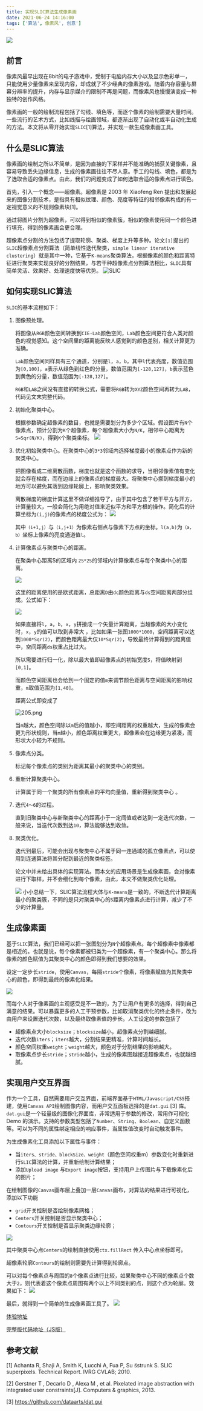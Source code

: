 ```yaml
---
title: 实现SLIC算法生成像素画
date: 2021-06-24 14:16:00
tags: ['算法', 像素风', 创意']
---
```


![](https://img30.360buyimg.com/ling/jfs/t1/176679/25/16377/698225/60d422b7Ebf710ac3/9633491f4019d205.jpg)

## 前言

像素风最早出现在8bit的电子游戏中，受制于电脑内存大小以及显示色彩单一， 只能使用少量像素来呈现内容，却成就了不少经典的像素游戏。随着内存容量与屏幕分辨率的提升，内存与显示媒介的限制不再是问题，而像素风也慢慢演变成一种独特的创作风格。

像素画的一般的绘制流程包括了勾线、填色等，而逐个像素的绘制需要大量时间。一些流行的艺术方式，比如线描与绘画领域，都逐渐出现了自动化或半自动化生成的方法。本文将从零开始实现`SLIC`[1]算法，并实现一款生成像素画工具。

## 什么是SLIC算法

像素画的绘制之所以不简单，是因为直接的下采样并不能准确的捕获关键像素，且容易导致丢失边缘信息，生成的像素画往往不尽人意。手工的勾线、填色，都是为了选取合适的像素点。由此，我们的问题变成了如何选取合适的像素点进行填色。

首先，引入一个概念——超像素。超像素是 2003 年 Xiaofeng Ren 提出和发展起来的图像分割技术，是指具有相似纹理、颜色、亮度等特征的相邻像素构成的有一定视觉意义的不规则像素块[1]。

通过将图片分割为超像素，可以得到相似的像素簇，相似的像素使用同一个颜色进行填充，得到的像素画会更合理。

超像素点分割的方法包括了提取轮廓、聚类、梯度上升等多种。论文`[1]`提出的`SLIC`超像素点分割算法（简单线性迭代聚类，`simple linear iterative clustering`）就是其中一种，它基于`K-means`聚类算法，根据像素的颜色和距离特征进行聚类来实现良好的分割结果，与若干种超像素点分割算法相比，`SLIC`具有简单灵活、效果好、处理速度快等优势。
![SLIC](https://img11.360buyimg.com/ling/jfs/t1/195049/38/9864/757119/60d42729E237cef8c/5f1ecd35cd488753.png)
## 如何实现SLIC算法

`SLIC`的基本流程如下：

1. 图像预处理。

    将图像从`RGB`颜色空间转换到`CIE-Lab`颜色空间，`Lab`颜色空间更符合人类对颜色的视觉感知。这个空间里的距离能反映人感觉到的颜色差别，相关计算更为准确。

    `Lab`颜色空间同样具有三个通道，分别是`l`，`a`，`b`，其中`l`代表亮度，数值范围为`[0,100]`，`a`表示从绿色到红色的分量，数值范围为`[-128,127]`，`b`表示蓝色到黄色的分量，数值范围为`[-128,127]`。

    `RGB`和`LAB`之间没有直接的转换公式，需要将`RGB`转为`XYZ`颜色空间再转为`LAB`，代码见文末完整代码。

2. 初始化聚类中心。

    根据参数确定超像素的数目，也就是需要划分为多少个区域。假设图片有`N`个像素点，预计分割为`K`个超像素，每个超像素大小为`N/K`，相邻中心距离为`S=Sqr(N/K)`，得到`K`个聚类坐标。
    ![](https://img11.360buyimg.com/ling/jfs/t1/178647/18/10638/16232/60d088fdEbcaad83f/73c0e554c8368059.png)

3. 优化初始聚类中心。在聚类中心的`3*3`邻域内选择梯度最小的像素点作为新的聚类中心。

    把图像看成二维离散函数，梯度也就是这个函数的求导，当相邻像素值有变化就会存在梯度，而在边缘上的像素点的梯度最大。将聚类中心挪到梯度最小的地方可以避免其落到边缘轮廓上，影响聚类效果。

    离散梯度的梯度计算这里不做详细推导了，由于其中包含了若干平方与开方，计算量较大，一般会简化为用绝对值来近似平方和平方根的操作。简化后的计算坐标为`(i,j)`的像素点的梯度公式为：
    ![](https://img20.360buyimg.com/ling/jfs/t1/193610/24/8645/2633/60cb1055E36e48622/eafe0abecff08533.png)

    其中`（i+1,j）`与`（i,j+1）`为像素右侧点与像素下方点的坐标。`l(a,b)`为`（a，b）`坐标上像素的亮度通道值`l`。

4. 计算像素点与聚类中心的距离。

    在聚类中心距离S的区域内  `2S*2S`的邻域内计算像素点与每个聚类中心的距离。

    ![](https://img20.360buyimg.com/ling/jfs/t1/191167/21/8674/8917/60cb1055E69a5bd7d/b916aec8929038d2.png)

     这里的距离使用的是欧式距离，总距离`D`由`dc`颜色距离与`ds`空间距离两部分组成。公式如下：
    
    ![](https://img11.360buyimg.com/ling/jfs/t1/191479/1/9638/9340/60d08d46E99161f1b/82dfadd19142d98f.png)

    如果直接将`l`，`a`，`b`，`x`，`y`拼接成一个矢量计算距离，当超像素的大小变化时，`x`，`y`的值可以取到非常大 ，比如如果一张图`1000*1000`，空间距离可以达到`1000*Sqr(2)`，而颜色距离最大仅`10*Sqr(2)`，导致最终计算得到的距离值中，空间距离`ds`权重占比过大。

    所以需要进行归一化，除以最大值即超像素点的初始宽度`S`，将值映射到`[0,1]`。

    而颜色空间距离也会给到一个固定的值`m`来调节颜色距离与空间距离的影响权重，`m`取值范围为`[1,40]`。

    距离公式即变成了

    ![205.png](https://img10.360buyimg.com/ling/jfs/t1/178936/28/10389/3347/60d09093Ef578bff0/f2c125d4e9d8cf56.png)

    当`m`越大，颜色空间除以`m`后的值越小，即空间距离的权重越大，生成的像素会更为形状规则，当`m`越小，颜色距离权重更大，超像素会在边缘更为紧凑，而形状大小较为不规则。

5. 像素点分类。

    标记每个像素点的类别为距离其最小的聚类中心的类别。

6. 重新计算聚类中心。

    计算属于同一个聚类的所有像素点的平均向量值，重新得到聚类中心 。

7. 迭代`4～6`的过程。

    直到旧聚类中心与新聚类中心的距离小于一定阈值或者达到一定迭代次数，一般来说，当迭代次数到达`10`，算法能够达到收敛。

8. 聚类优化。

    迭代到最后，可能会出现与聚类中心不属于同一连通域的孤立像素点，可以使用到连通算法将其分配到最近的聚类标签。

    论文中并未给出具体的实现算法。而本文的应用场景是生成像素画，会对像素进行下取样，并不会细化到每个像素，由此，本文不做聚类优化处理。

    ![](https://img13.360buyimg.com/ling/jfs/t1/193190/32/8738/4018865/60cb1063E019a46c8/a67e81bd4b1a2af0.png)
小小总结一下，SLIC算法流程大体与`K-means`是一致的，不断迭代计算距离最小的聚类簇，不同的是只对聚类中心的`S`距离内像素点进行计算，减少了不少的计算量。

## 生成像素画

基于`SLIC`算法，我们已经可以把一张图划分为`N`个超像素点。每个超像素中像素都是相近的。也就是说，每个像素都被归类为一个超像素，有一个聚类中心。那么将像素的颜色赋值为其聚类中心的颜色即得到我们想要的效果。

设定一定步长`stride`，使用`Canvas`，每隔`stride`个像素，将像素赋值为其聚类中心的颜色，即得到最终的像素化结果。

![](https://img10.360buyimg.com/ling/jfs/t1/192087/5/8791/3694223/60cb1066E3b31e7a3/780b5ad2b442edb7.png)

而每个人对于像素画的主观感受是不一致的，为了让用户有更多的选择，得到自己满意的结果。可以暴露更多的人工干预参数，比如取消聚类优化的终止条件，改为由用户来设置迭代次数，以及最终取像素值的步长。人工设定的参数包括了

- 超像素点大小`blocksize`；`blocksize`越小，超像素点分割越细腻。
- 迭代次数`iters`；`iters`越大，分割结果更精准，计算时间越长。
- 颜色空间权重`weight`；`weight`越大，颜色对于分割结果的影响越大。
- 取像素点步长`stride`；`stride`越小，生成的像素图越接近超像素点，也就越细腻。

## 实现用户交互界面

作为一个工具，自然需要用户交互界面，前端界面基于`HTML/Javascript/CSS`搭建，使用`Canvas API`绘制图像内容，而用户交互面板选择的是`dat.gui` [3] 库。`dat.gui`是一个轻量级的图像化界面库，非常适用于参数的修改，常用作可视化 Demo 的演示。支持的参数类型包括了`Number`、`String`、`Boolean`、自定义函数等。可以为不同的属性绑定相应的响应事件，当属性值改变时自动触发事件。

为生成像素化工具添加以下属性与事件：

- 当`iters、stride、blockSize、weight`（颜色空间权重m）参数变化时重新进行`SLIC`算法的计算，并重新绘制计算结果；
- 添加`Upload image` 与`Export image`按钮，支持用户上传图片与下载像素化后的图片；

在绘制图像的`Canvas`画布层上叠加一层`Canvas`画布，对算法的结果进行可视化，添加以下功能

- `grid`开关控制是否绘制像素网格；
- `Centers`开关控制是否显示聚类中心；
- `Contours`开关控制是否显示聚类边缘轮廓；

![](https://img12.360buyimg.com/ling/jfs/t1/173506/12/16257/35117/60d09706E532cca53/4d3801c6dc6ef6b2.png)

其中聚类中心点`Centers`的绘制直接使用`ctx.fillRect` 传入中心点坐标即可。

超像素轮廓`Contours`的绘制则需要先计算得到轮廓点。

可以对每个像素点与周围的`8`个像素点进行比较，如果聚类中心不同的像素点个数大于`2`，则代表着这个像素点周围有两个以上不同类别的点，则这个点为轮廓。效果如下：
![](https://img13.360buyimg.com/ling/jfs/t1/174366/3/15957/368673/60d09c72E286e88f5/c5e17b867df46a7b.png)

最后，就得到一个简单的生成像素画工具了。
![](https://img14.360buyimg.com/ling/jfs/t1/194324/12/9557/443206/60d09a39E0360c7b9/532738b8e894c0f0.png)

 [体验地址](https://xs7.github.io/Pixelate/index.html)

[完整版代码地址（JS版）](https://github.com/xs7/Pixelate)

## 参考文献

[1] Achanta R, Shaji A, Smith K, Lucchi A, Fua P, Su ̈sstrunk S. SLIC superpixels. Technical Report. IVRG CVLAB; 2010.

[2] Gerstner T ,  Decarlo D ,  Alexa M , et al. Pixelated image abstraction with integrated user constraints[J]. Computers & graphics, 2013.

[3] https://github.com/dataarts/dat.gui